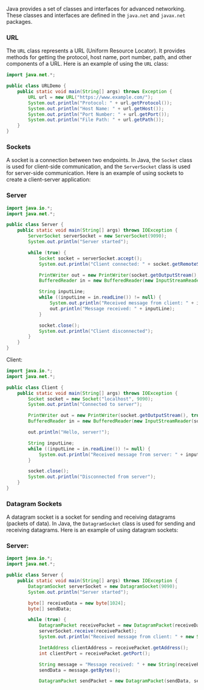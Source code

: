 
Java provides a set of classes and interfaces for advanced networking. These classes and interfaces are defined in the `java.net` and `javax.net` packages.


### URL

The `URL` class represents a URL (Uniform Resource Locator). It provides methods for getting the protocol, host name, port number, path, and other components of a URL. Here is an example of using the `URL` class:

```java
import java.net.*;

public class URLDemo {
    public static void main(String[] args) throws Exception {
        URL url = new URL("https://www.example.com/");
        System.out.println("Protocol: " + url.getProtocol());
        System.out.println("Host Name: " + url.getHost());
        System.out.println("Port Number: " + url.getPort());
        System.out.println("File Path: " + url.getPath());
    }
}
```


### Sockets

A socket is a connection between two endpoints. In Java, the `Socket` class is used for client-side communication, and the `ServerSocket` class is used for server-side communication. Here is an example of using sockets to create a client-server application:

### Server

```java
import java.io.*;
import java.net.*;

public class Server {
    public static void main(String[] args) throws IOException {
        ServerSocket serverSocket = new ServerSocket(9090);
        System.out.println("Server started");

        while (true) {
            Socket socket = serverSocket.accept();
            System.out.println("Client connected: " + socket.getRemoteSocketAddress());

            PrintWriter out = new PrintWriter(socket.getOutputStream(), true);
            BufferedReader in = new BufferedReader(new InputStreamReader(socket.getInputStream()));

            String inputLine;
            while ((inputLine = in.readLine()) != null) {
                System.out.println("Received message from client: " + inputLine);
                out.println("Message received: " + inputLine);
            }

            socket.close();
            System.out.println("Client disconnected");
        }
    }
}
```

Client:

```java
import java.io.*;
import java.net.*;

public class Client {
    public static void main(String[] args) throws IOException {
        Socket socket = new Socket("localhost", 9090);
        System.out.println("Connected to server");

        PrintWriter out = new PrintWriter(socket.getOutputStream(), true);
        BufferedReader in = new BufferedReader(new InputStreamReader(socket.getInputStream()));

        out.println("Hello, server!");

        String inputLine;
        while ((inputLine = in.readLine()) != null) {
            System.out.println("Received message from server: " + inputLine);
        }

        socket.close();
        System.out.println("Disconnected from server");
    }
}
```

### Datagram Sockets

A datagram socket is a socket for sending and receiving datagrams (packets of data). In Java, the `DatagramSocket` class is used for sending and receiving datagrams. Here is an example of using datagram sockets:

### Server:

```java
import java.io.*;
import java.net.*;

public class Server {
    public static void main(String[] args) throws IOException {
        DatagramSocket serverSocket = new DatagramSocket(9090);
        System.out.println("Server started");

        byte[] receiveData = new byte[1024];
        byte[] sendData;

        while (true) {
            DatagramPacket receivePacket = new DatagramPacket(receiveData, receiveData.length);
            serverSocket.receive(receivePacket);
            System.out.println("Received message from client: " + new String(receivePacket.getData()));

            InetAddress clientAddress = receivePacket.getAddress();
            int clientPort = receivePacket.getPort();

            String message = "Message received: " + new String(receivePacket.getData());
            sendData = message.getBytes();

            DatagramPacket sendPacket = new DatagramPacket(sendData, sendData.length
```
